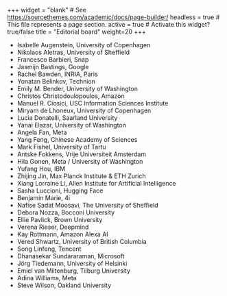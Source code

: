 +++
widget = "blank"  # See https://sourcethemes.com/academic/docs/page-builder/
headless = true  # This file represents a page section.
active = true  # Activate this widget? true/false
title = "Editorial board"
weight=20
+++

* Isabelle Augenstein, University of Copenhagen
* Nikolaos Aletras, University of Sheffield
* Francesco Barbieri, Snap
* Jasmijn Bastings, Google
* Rachel Bawden, INRIA, Paris
* Yonatan Belinkov, Technion
* Emily M. Bender, University of Washington
* Christos Christodoulopoulos, Amazon
* Manuel R. Ciosici, USC Information Sciences Institute
* Miryam de Lhoneux, University of Copenhagen
* Lucia Donatelli, Saarland University
* Yanai Elazar, University of Washington
* Angela Fan, Meta
* Yang Feng, Chinese Academy of Sciences
* Mark Fishel, University of Tartu
* Antske Fokkens, Vrije Universiteit Amsterdam
* Hila Gonen, Meta / University of Washington
* Yufang Hou, IBM
* Zhijing Jin, Max Planck Institute & ETH Zurich
* Xiang Lorraine Li, Allen Institute for Artificial Intelligence
* Sasha Luccioni, Hugging Face
* Benjamin Marie, 4i
* Nafise Sadat Moosavi, The University of Sheffield
* Debora Nozza, Bocconi University
* Ellie Pavlick, Brown University
* Verena Rieser, Deepmind
* Kay Rottmann, Amazon Alexa AI
* Vered Shwartz, University of British Columbia
* Song Linfeng, Tencent
* Dhanasekar Sundararaman, Microsoft
* Jörg Tiedemann, University of Helsinki
* Emiel van Miltenburg, Tilburg University
* Adina Williams, Meta
* Steve Wilson, Oakland University
